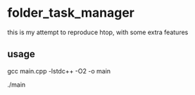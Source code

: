 # folder_task_manager

this is my attempt to reproduce htop, with some extra features

## usage
gcc main.cpp -lstdc++ -O2 -o main

./main